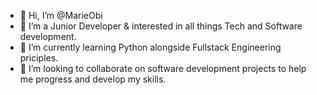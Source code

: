 - 👋 Hi, I’m @MarieObi
- 👀 I’m a Junior Developer & interested in all things Tech and Software development.
- 🌱 I’m currently learning Python alongside Fullstack Engineering priciples.
- 💞️ I’m looking to collaborate on software development projects to help me progress and develop my skills.

<!---
MarieObi/MarieObi is a ✨ special ✨ repository because its `README.md` (this file) appears on your GitHub profile.
You can click the Preview link to take a look at your changes.
--->
